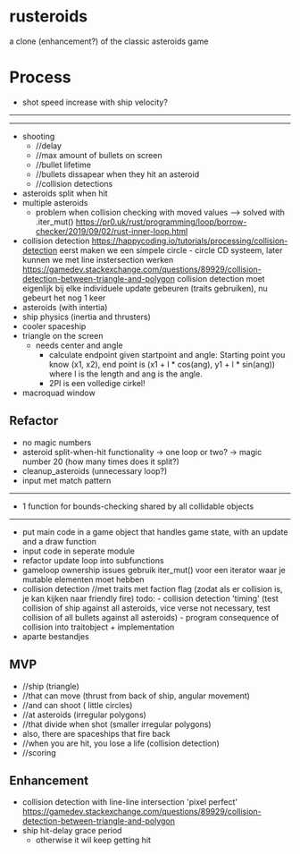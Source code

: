 # rusteroids

a clone (enhancement?) of the classic asteroids game

# Process

- shot speed increase with ship velocity?
---------

---------
- shooting
    - //delay
    - //max amount of bullets on screen
    - //bullet lifetime
    - //bullets dissapear when they hit an asteroid
    - //collision detections
- asteroids split when hit
- multiple asteroids
    - problem when collision checking with moved values --> solved with .iter_mut() 
    https://pr0.uk/rust/programming/loop/borrow-checker/2019/09/02/rust-inner-loop.html
- collision detection https://happycoding.io/tutorials/processing/collision-detection
    eerst maken we een simpele circle - circle CD systeem, later kunnen we met line instersection werken https://gamedev.stackexchange.com/questions/89929/collision-detection-between-triangle-and-polygon
    collision detection moet eigenlijk bij elke individuele update gebeuren (traits gebruiken), nu gebeurt het nog 1 keer
- asteroids (with intertia)
- ship physics (inertia and thrusters)
- cooler spaceship
- triangle on the screen
    - needs center and angle
        - calculate endpoint given startpoint and angle:
        Starting point you know (x1, x2), end point is (x1 + l * cos(ang), y1 + l * sin(ang)) where l is the length and ang is the angle.
        - 2PI is een volledige cirkel!
- macroquad window

## Refactor

- no magic numbers
- asteroid split-when-hit functionality 
    -> one loop or two?
    -> magic number 20 (how many times does it split?)
- cleanup_asteroids (unnecessary loop?)
- input met match pattern

------------
- 1 function for bounds-checking shared by all collidable objects
------------
- put main code in a game object that handles game state, with an update and a draw function
- input code in seperate module
- refactor update loop into subfunctions    
- gameloop ownership issues
    gebruik iter_mut() voor een iterator waar je mutable elementen moet hebben
- collision detection //met traits met faction flag (zodat als er collision is, je kan kijken naar friendly fire)
    todo: 
        - collision detection 'timing' 
            (test collision of ship against all asteroids, vice verse not necessary,
             test collision of all bullets against all asteroids)
        - program consequence of collision into traitobject + implementation
- aparte bestandjes

## MVP

- //ship (triangle)
- //that can move (thrust from back of ship, angular movement)
- //and can shoot ( little circles)
- //at asteroids (irregular polygons)
- //that divide when shot (smaller irregular polygons)
- also, there are spaceships that fire back
- //when you are hit, you lose a life (collision detection)
- //scoring

## Enhancement

- collision detection with line-line intersection 'pixel perfect' https://gamedev.stackexchange.com/questions/89929/collision-detection-between-triangle-and-polygon
- ship hit-delay grace period
    - otherwise it wil keep getting hit 
    